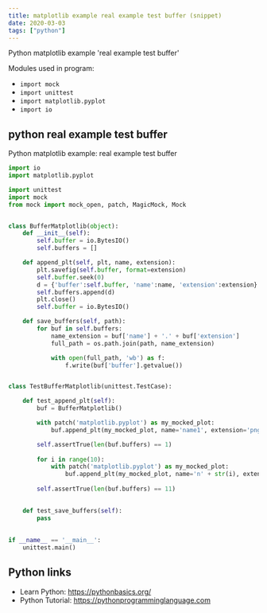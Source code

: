 ```yaml
---
title: matplotlib example real example test buffer (snippet)
date: 2020-03-03
tags: ["python"]
---
```

Python matplotlib example 'real example test buffer'


Modules used in program: 
* `import mock`
* `import unittest`
* `import matplotlib.pyplot`
* `import io`

## python real example test buffer

Python matplotlib example: real example test buffer

```python
import io
import matplotlib.pyplot

import unittest
import mock
from mock import mock_open, patch, MagicMock, Mock


class BufferMatplotlib(object):
	def __init__(self):
		self.buffer = io.BytesIO()
		self.buffers = []

	def append_plt(self, plt, name, extension):
		plt.savefig(self.buffer, format=extension)
		self.buffer.seek(0)
		d = {'buffer':self.buffer, 'name':name, 'extension':extension}
		self.buffers.append(d)
		plt.close()
		self.buffer = io.BytesIO()

	def save_buffers(self, path):
		for buf in self.buffers:
			name_extension = buf['name'] + '.' + buf['extension']
			full_path = os.path.join(path, name_extension)

			with open(full_path, 'wb') as f:
				f.write(buf['buffer'].getvalue())


class TestBufferMatplotlib(unittest.TestCase):

	def test_append_plt(self):
		buf = BufferMatplotlib()		

		with patch('matplotlib.pyplot') as my_mocked_plot:
			buf.append_plt(my_mocked_plot, name='name1', extension='png')

		self.assertTrue(len(buf.buffers) == 1)
		
		for i in range(10):
			with patch('matplotlib.pyplot') as my_mocked_plot:
				buf.append_plt(my_mocked_plot, name='n' + str(i), extension='png')
		
		self.assertTrue(len(buf.buffers) == 11)
		

	def test_save_buffers(self):
		pass
					
			
if __name__ == '__main__':
	unittest.main()				

```

## Python links

- Learn Python: https://pythonbasics.org/
- Python Tutorial: https://pythonprogramminglanguage.com
